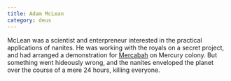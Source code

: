 ```yaml
---
title: Adam McLean
category: deus
---
```

McLean was a scientist and enterpreneur interested in the practical applications of nanites. He was working with the royals on a secret project, and had arranged a demonstration for [Mercabah](org-mercabah) on Mercury colony. But something went hideously wrong, and the nanites enveloped the planet over the course of a mere 24 hours, killing everyone.
